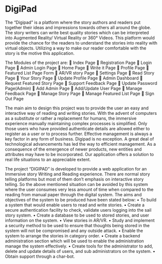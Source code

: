# DigiPad
 The “Digipad” is a platform where the story authors and readers put together their ideas and impressions towards others all around the globe. The story writers can write best quality stories which can be interpreted into Augmented Reality/ Virtual Reality or 360° Videos. This platform would provide the chance for the readers to understand the stories into reality with virtual objects. Utilizing a way to make our reader comfortable with the story is the motive this application. 
 
 The Modules of the project are: 
	Index Page
	Registration Page
	Login Page
	Admin Login Page
	Home Page
	Write it Page
	Profile Page
	Featured List Page Form
	AR/VR story Page
	Settings Page
	Read Story Page
	Your Story Page
	Update Profile Page
	Admin Dashboard
	 Request Featured Story Page
	Support Feedback Page
	Update Password Page(Admin)
	Add Admin Page
	Add/Update User Page
	Manage Feedback Page
	Manage Story Page
	Manage Featured List Page
	Sign Out Page


The main aim to design this project was to provide the user an easy and interactive way of reading and writing stories. With the advent of computers as a substitute or rather a replacement for humans, the immersive experience manually maintaining complex processes is simplified.
Only those users who have provided authenticate details are allowed either to register as a user or to process further. Effective management is always a key factor in any form of business. Digipad is no exception. A great deal of technological advancements has led the way to efficient management.
As a consequence of the emergence of newer products, new entities and attributes may have to be incorporated. Our application offers a solution to real life situations to an appreciable extent.

The project “DIGIPAD” is developed to provide a web application for an Immersive story Writing and Reading experience. There are normal story telling platforms but most of them don’t emphasis on interactive story telling. So the above mentioned situation can be avoided by this system where the user consumes very less amount of time when compared to the reading from manual paper through the digital system. The aims and objectives of the system to be produced have been stated below:
•	To build a system that would enable users to read and write stories.
•	Create a secure authentication facility to check, validate users logging into the sail story system.
•	Create a database to be used to stored stories, and user information on the system.
•	View stories in AR/VR.
•	Study and implement a security method to be used to ensure that thoughts being stored in the system will not be compromised and any outside attack.
•	Enable the system to arrange the stories in category order. 
•	Create a backend administration section which will be used to enable the administration manage the system effectively.
•	Create tools for the administrator to add, delete and update details of users, and sub administrators on the system.
•	Obtain support through a char-bot.
